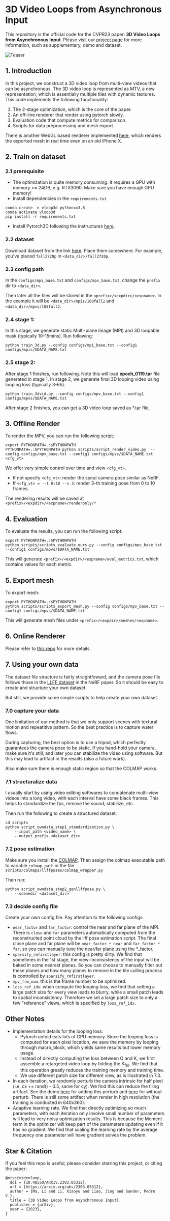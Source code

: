 # 3D Video Loops from Asynchronous Input
This repository is the official code for the CVPR23 paper: **3D Video Loops from Asynchronous Input**. Please visit our [project page](https://limacv.github.io/VideoLoop3D_web/) for more information, such as supplementary, demo and dataset.

![Teaser](teaser.jpg)

## 1. Introduction
In this project, we construct a 3D video loop from multi-view videos that can be asynchronous. The 3D video loop is represented as MTV, a new representation, which is essentially multiple tiles with dynamic textures. This code implements the following functionality: 

1. The 2-stage optimization, which is the core of the paper.
2. An off-line renderer that render using pytorch slowly.
3. Evaluation code that compute metrics for comparison.
4. Scripts for data preprocessing and mesh export.

There is another WebGL based renderer implemented [here](https://github.com/limacv/VideoLoopUI), which renders the exported mesh in real time even on an old iPhone X.

## 2. Train on dataset

### 2.1 prerequisite

- The optimization is quite memory consuming. It requires a GPU with memory >= 24GB, e.g. RTX3090. Make sure you have enough GPU memory!
- Install dependencies in the ```requirements.txt```
```
conda create -n vloop3d python==3.8
conda activate vloop3d
pip install -r requirements.txt
```
- Install Pytorch3D following the instructures [here](https://github.com/facebookresearch/pytorch3d/blob/main/INSTALL.md).

### 2.2 dataset
Download dataset from the link [here](https://drive.google.com/drive/folders/1sWH2thQgW_aZGRHGtSoEZ6ZN9s0PManK?usp=sharing). Place them somewhere. For example, you've placed ```fall2720p``` in ```<data_dir>/fall2720p```.

### 2.3 config path
In the ```configs/mpi_base.txt``` and ```configs/mpv_base.txt```, change the ```prefix``` dir to ```<data_dir>```. 

Then later all the files will be stored in the ```<prefix>/<expdir>/<expname>```. In the example it will be ```<data_dir>/mpis/108fall2``` and ```<data_dir>/mpvs/108fall2```.

### 2.4 stage 1:
In this stage, we generate static Multi-plane Image (MPI) and 3D loopable mask (typically 10-15mins).
Run following:
```
python train_3d.py --config configs/mpi_base.txt --config1 configs/mpis/$DATA_NAME.txt
```

### 2.5 stage 2:
After stage 1 finishes, run following. Note this will load **epoch_0119.tar** file generated in stage 1. In stage 2, we generate final 3D looping video using looping loss (typically 3-6h).
```
python train_3dvid.py --config configs/mpv_base.txt --config1 configs/mpvs/$DATA_NAME.txt
```

After stage 2 finishes, you can get a 3D video loop saved as *.tar file.

## 3. Offline Render
To render the MPV, you can run the following script:
```
export PYTHONPATH=.:$PYTHONPATH
PYTHONPATH=.:$PYTHONPATH python scripts/script_render_video.py  --config configs/mpv_base.txt --config1 configs/mpvs/$DATA_NAME.txt <cfg_vt>
```
We offer very simple control over time and view ```<cfg_vt>```.
- If not specify ```<cfg_vt>```: render the spiral camera pose similar as NeRF.
- If ```<cfg_vt> = --t 0:10 --v 3```: render 3-th training pose from 0 to 10 frames. 

The rendering results will be saved at ```<prefix>/<expdir>/<expname>/renderonly/*```

## 4. Evaluation
To evaluate the results, you can run the following script:
```
export PYTHONPATH=.:$PYTHONPATH
python scripts/scripts_evaluate_ours.py --config configs/mpv_base.txt --config1 configs/mpvs/$DATA_NAME.txt
```
This will generate ```<prefix>/<expdir>/<expname>/eval_metrics.txt```, which contains values for each metric. 

## 5. Export mesh

To export mesh:
```
export PYTHONPATH=.:$PYTHONPATH
python scripts/scripts_export_mesh.py --config configs/mpv_base.txt --config1 configs/mpvs/$DATA_NAME.txt
```
This will generate mesh files under ```<prefix>/<expdir>/meshes/<expname>```. 

## 6. Online Renderer

Please refer to [this repo](https://github.com/limacv/VideoLoopUI) for more details.

## 7. Using your own data

The dataset file structure is fairly straightfoward, and the camera pose file 
follows those in the [LLFF dataset](https://github.com/Fyusion/LLFF) in the NeRF paper.
So it should be easy to create and structure your own dataset. 

But still, we provide some simple scripts to help create your own dataset.

### 7.0 capture your data

One limitation of our method is that 
we only support scenes with textural motion and repeatitive pattern.
So the best practice is to capture water flows. 

During capturing, the best option is to use a tripod, 
which perfectly guarantees the camera pose to be static. 
If you hand-hold your camera, make sure it's still, and later
you can stabilize the video using software. 
But this may lead to artifact in the results (also a future work).

Also make sure there is enough static region so that the COLMAP works.

### 7.1 structuralize data

I usually start by using video editing softwares to 
concatenate multi-view videos into a long video, 
with each interval have some black frames. 
This helps to standardize the fps, remove the sound, stabilize, etc.

Then run the following to create a structured dataset: 
```
cd scripts
python script_owndata_step1_standardization.py \
    --input_path <video_name> \
    --output_prefix <dataset_dir>
```

### 7.2 pose estimation

Make sure you install the [COLMAP](https://colmap.github.io/). 
Then assign the colmap executable path to variable ```colmap_path``` 
in the file ```scripts/colmaps/llffposes/colmap_wrapper.py```

Then run:
```
python script_owndata_step2_genllffpose.py \
    --scenedir <dataset_dir>
```

### 7.3 decide config file

Create your own config file. Pay attention to the following configs:
- ```near_factor``` and ```far_factor```: control the near and far plane of the MPI. There is ```close``` and ```far``` parameters automatically computed from the reconstructed point cloud by the llff pose estimation script. The final close plane and far plane will be ```near_factor * near``` and ```far_factor * far```, so you can manually tune the near/far plane using the *_factor.
- ```sparsify_rmfirstlayer```: this config is pretty dirty. We find that sometimes in the 1st stage, the view-inconsistency of the input will be baked in some nearest planes. So you can choose to manually filter out these planes and how many planes to remove in the tile culling process is controlled by ```sparsify_rmfirstlayer```.
- ```mpv_frm_num```: this is the frame number to be optimized.
- ```loss_ref_idx```: when compute the looping loss, we find that setting a large patch size for every view leads to blurry, while a small patch leads to spatial inconsistency. Therefore we set a large patch size to only a few "reference" views, which is specified by ```loss_ref_idx```.

## Other Notes

- Implementation details for the looping loss:
    - Pytorch unfold eats lots of GPU memory. Since the looping loss is computed for each pixel location, we save the memory by looping through macro_block, which yields same results but lower memory usage.
    - Instead of directly computing the loss between Q and K, we first assemble a retargeted video loop by folding the K<sub>f(i)</sub>. We find that this operation greatly reduces the training memory and training time.
    - We use different patch size for different view, as is illustrated in 7.3.
- In each iteration, we randomly perturb the camera intrinsic for half pixel (i.e. cx += rand() - 0.5, same for cy). We find this can reduce the tiling artifact. See the demo [here](https://limacv.github.io/VideoLoopUI/?dataurl=assets/ustfall1_tiling) for adding this perturb and [here](https://limacv.github.io/VideoLoopUI/?dataurl=assets/ustfall1) for without perturb. There is still some artifact when render in high resolution (the training is conducted in 640x360).
- Adaptive learning rate. We find that directly optimizing so much parameters, with each iteration only involve small number of parameters will lead to very noisy optimization results. This is because the Moment term in the optimizer will keep part of the parameters updating even if it has no gradient. We find that scaling the learning rate by the average frequency one parameter will have gradient solves the problem.


## Star & Citation
If you feel this repo is useful, please consider
starring this project, or citing the paper:
```
@misc{videoloop,
  doi = {10.48550/ARXIV.2303.05312},
  url = {https://arxiv.org/abs/2303.05312},
  author = {Ma, Li and Li, Xiaoyu and Liao, Jing and Sander, Pedro V.},
  title = {3D Video Loops from Asynchronous Input},
  publisher = {arXiv},
  year = {2023},
}

```
